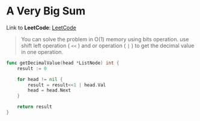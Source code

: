 # A Very Big Sum

Link to **LeetCode**: [LeetCode](https://leetcode.com/explore/featured/card/november-leetcoding-challenge/564/week-1-november-1st-november-7th/3516/)


> You can solve the problem in O(1) memory using bits operation. use shift left operation ( `<<` ) and or operation ( `|` ) to get the decimal value in one operation.

```go
func getDecimalValue(head *ListNode) int {
	result := 0

	for head != nil {
		result = result<<1 | head.Val
		head = head.Next
	}

	return result
}
```